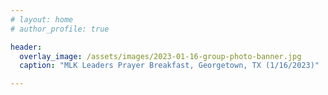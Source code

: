 ```yaml
---
# layout: home
# author_profile: true

header:
  overlay_image: /assets/images/2023-01-16-group-photo-banner.jpg
  caption: "MLK Leaders Prayer Breakfast, Georgetown, TX (1/16/2023)"

---
```


